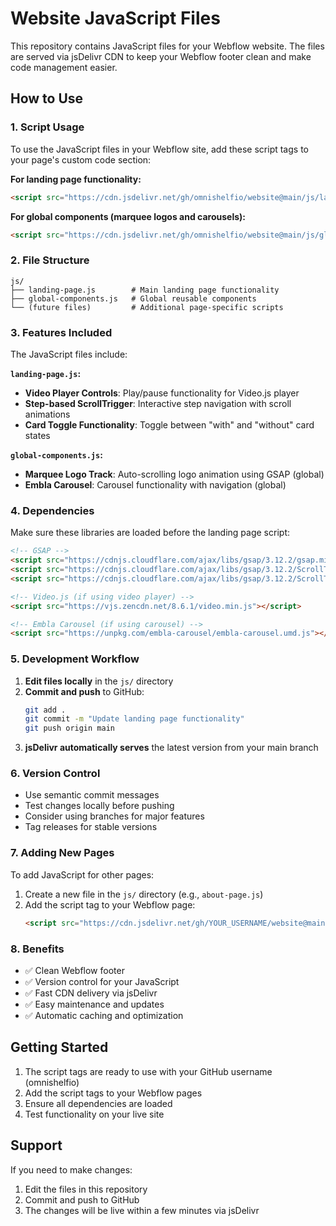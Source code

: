 # Website JavaScript Files

This repository contains JavaScript files for your Webflow website. The files are served via jsDelivr CDN to keep your Webflow footer clean and make code management easier.

## How to Use

### 1. Script Usage

To use the JavaScript files in your Webflow site, add these script tags to your page's custom code section:

**For landing page functionality:**
```html
<script src="https://cdn.jsdelivr.net/gh/omnishelfio/website@main/js/landing-page.js"></script>
```

**For global components (marquee logos and carousels):**
```html
<script src="https://cdn.jsdelivr.net/gh/omnishelfio/website@main/js/global-components.js"></script>
```

### 2. File Structure

```
js/
├── landing-page.js        # Main landing page functionality
├── global-components.js   # Global reusable components
└── (future files)         # Additional page-specific scripts
```

### 3. Features Included

The JavaScript files include:

**`landing-page.js`:**
- **Video Player Controls**: Play/pause functionality for Video.js player
- **Step-based ScrollTrigger**: Interactive step navigation with scroll animations
- **Card Toggle Functionality**: Toggle between "with" and "without" card states

**`global-components.js`:**
- **Marquee Logo Track**: Auto-scrolling logo animation using GSAP (global)
- **Embla Carousel**: Carousel functionality with navigation (global)

### 4. Dependencies

Make sure these libraries are loaded before the landing page script:

```html
<!-- GSAP -->
<script src="https://cdnjs.cloudflare.com/ajax/libs/gsap/3.12.2/gsap.min.js"></script>
<script src="https://cdnjs.cloudflare.com/ajax/libs/gsap/3.12.2/ScrollTrigger.min.js"></script>
<script src="https://cdnjs.cloudflare.com/ajax/libs/gsap/3.12.2/ScrollToPlugin.min.js"></script>

<!-- Video.js (if using video player) -->
<script src="https://vjs.zencdn.net/8.6.1/video.min.js"></script>

<!-- Embla Carousel (if using carousel) -->
<script src="https://unpkg.com/embla-carousel/embla-carousel.umd.js"></script>
```

### 5. Development Workflow

1. **Edit files locally** in the `js/` directory
2. **Commit and push** to GitHub:
   ```bash
   git add .
   git commit -m "Update landing page functionality"
   git push origin main
   ```
3. **jsDelivr automatically serves** the latest version from your main branch

### 6. Version Control

- Use semantic commit messages
- Test changes locally before pushing
- Consider using branches for major features
- Tag releases for stable versions

### 7. Adding New Pages

To add JavaScript for other pages:

1. Create a new file in the `js/` directory (e.g., `about-page.js`)
2. Add the script tag to your Webflow page:
   ```html
   <script src="https://cdn.jsdelivr.net/gh/YOUR_USERNAME/website@main/js/about-page.js"></script>
   ```

### 8. Benefits

- ✅ Clean Webflow footer
- ✅ Version control for your JavaScript
- ✅ Fast CDN delivery via jsDelivr
- ✅ Easy maintenance and updates
- ✅ Automatic caching and optimization

## Getting Started

1. The script tags are ready to use with your GitHub username (omnishelfio)
2. Add the script tags to your Webflow pages
3. Ensure all dependencies are loaded
4. Test functionality on your live site

## Support

If you need to make changes:
1. Edit the files in this repository
2. Commit and push to GitHub
3. The changes will be live within a few minutes via jsDelivr
